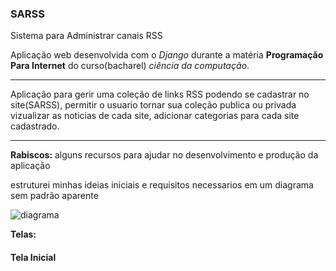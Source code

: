 ### **SARSS**
Sistema para Administrar canais RSS

Aplicação web desenvolvida com o *Django*  durante a matéria **Programação Para Internet** do curso(bacharel) *ciência da computação*.


------------

Aplicação para gerir uma coleção de links RSS podendo se cadastrar no site(SARSS), permitir o usuario tornar sua coleção publica ou privada vizualizar as noticias de cada site, adicionar categorias para cada site cadastrado.


------------
**Rabiscos:**
alguns recursos para ajudar no desenvolvimento e produção da aplicação

estruturei minhas ideias iniciais e requisitos necessarios em um diagrama sem padrão aparente

![diagrama](/SARSS%20auxili.jpeg)


**Telas:**
#### Tela Inicial
